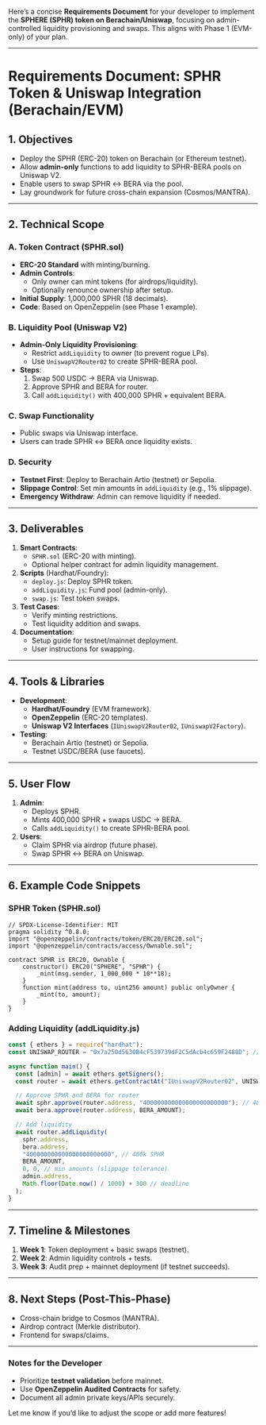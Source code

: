 Here’s a concise **Requirements Document** for your developer to implement the **SPHERE (SPHR) token on Berachain/Uniswap**, focusing on admin-controlled liquidity provisioning and swaps. This aligns with Phase 1 (EVM-only) of your plan.

---

# **Requirements Document: SPHR Token & Uniswap Integration (Berachain/EVM)**

## **1. Objectives**
- Deploy the SPHR (ERC-20) token on Berachain (or Ethereum testnet).
- Allow **admin-only** functions to add liquidity to SPHR-BERA pools on Uniswap V2.
- Enable users to swap SPHR ↔ BERA via the pool.
- Lay groundwork for future cross-chain expansion (Cosmos/MANTRA).

---

## **2. Technical Scope**

### **A. Token Contract (SPHR.sol)**
- **ERC-20 Standard** with minting/burning.
- **Admin Controls**:
  - Only owner can mint tokens (for airdrops/liquidity).
  - Optionally renounce ownership after setup.
- **Initial Supply**: 1,000,000 SPHR (18 decimals).
- **Code**: Based on OpenZeppelin (see Phase 1 example).

### **B. Liquidity Pool (Uniswap V2)**
- **Admin-Only Liquidity Provisioning**:
  - Restrict `addLiquidity` to owner (to prevent rogue LPs).
  - Use `UniswapV2Router02` to create SPHR-BERA pool.
- **Steps**:
  1. Swap 500 USDC → BERA via Uniswap.
  2. Approve SPHR and BERA for router.
  3. Call `addLiquidity()` with 400,000 SPHR + equivalent BERA.

### **C. Swap Functionality**
- Public swaps via Uniswap interface.
- Users can trade SPHR ↔ BERA once liquidity exists.

### **D. Security**
- **Testnet First**: Deploy to Berachain Artio (testnet) or Sepolia.
- **Slippage Control**: Set min amounts in `addLiquidity` (e.g., 1% slippage).
- **Emergency Withdraw**: Admin can remove liquidity if needed.

---

## **3. Deliverables**
1. **Smart Contracts**:
   - `SPHR.sol` (ERC-20 with minting).
   - Optional helper contract for admin liquidity management.
2. **Scripts** (Hardhat/Foundry):
   - `deploy.js`: Deploy SPHR token.
   - `addLiquidity.js`: Fund pool (admin-only).
   - `swap.js`: Test token swaps.
3. **Test Cases**:
   - Verify minting restrictions.
   - Test liquidity addition and swaps.
4. **Documentation**:
   - Setup guide for testnet/mainnet deployment.
   - User instructions for swapping.

---

## **4. Tools & Libraries**
- **Development**:
  - **Hardhat/Foundry** (EVM framework).
  - **OpenZeppelin** (ERC-20 templates).
  - **Uniswap V2 Interfaces** (`IUniswapV2Router02`, `IUniswapV2Factory`).
- **Testing**:
  - Berachain Artio (testnet) or Sepolia.
  - Testnet USDC/BERA (use faucets).

---

## **5. User Flow**
1. **Admin**:
   - Deploys SPHR.
   - Mints 400,000 SPHR + swaps USDC → BERA.
   - Calls `addLiquidity()` to create SPHR-BERA pool.
2. **Users**:
   - Claim SPHR via airdrop (future phase).
   - Swap SPHR ↔ BERA on Uniswap.

---

## **6. Example Code Snippets**

### **SPHR Token (SPHR.sol)**
```solidity
// SPDX-License-Identifier: MIT
pragma solidity ^0.8.0;
import "@openzeppelin/contracts/token/ERC20/ERC20.sol";
import "@openzeppelin/contracts/access/Ownable.sol";

contract SPHR is ERC20, Ownable {
    constructor() ERC20("SPHERE", "SPHR") {
        _mint(msg.sender, 1_000_000 * 10**18);
    }
    function mint(address to, uint256 amount) public onlyOwner {
        _mint(to, amount);
    }
}
```

### **Adding Liquidity (addLiquidity.js)**
```javascript
const { ethers } = require("hardhat");
const UNISWAP_ROUTER = "0x7a250d5630B4cF539739dF2C5dAcb4c659F2488D"; // Uniswap V2 Router

async function main() {
  const [admin] = await ethers.getSigners();
  const router = await ethers.getContractAt("IUniswapV2Router02", UNISWAP_ROUTER);

  // Approve SPHR and BERA for router
  await sphr.approve(router.address, "400000000000000000000000"); // 400k SPHR
  await bera.approve(router.address, BERA_AMOUNT);

  // Add liquidity
  await router.addLiquidity(
    sphr.address,
    bera.address,
    "400000000000000000000000", // 400k SPHR
    BERA_AMOUNT,
    0, 0, // min amounts (slippage tolerance)
    admin.address,
    Math.floor(Date.now() / 1000) + 300 // deadline
  );
}
```

---

## **7. Timeline & Milestones**
1. **Week 1**: Token deployment + basic swaps (testnet).
2. **Week 2**: Admin liquidity controls + tests.
3. **Week 3**: Audit prep + mainnet deployment (if testnet succeeds).

---

## **8. Next Steps (Post-This-Phase)**
- Cross-chain bridge to Cosmos (MANTRA).
- Airdrop contract (Merkle distributor).
- Frontend for swaps/claims.

---

### **Notes for the Developer**
- Prioritize **testnet validation** before mainnet.
- Use **OpenZeppelin Audited Contracts** for safety.
- Document all admin private keys/APIs securely.

Let me know if you’d like to adjust the scope or add more features!
